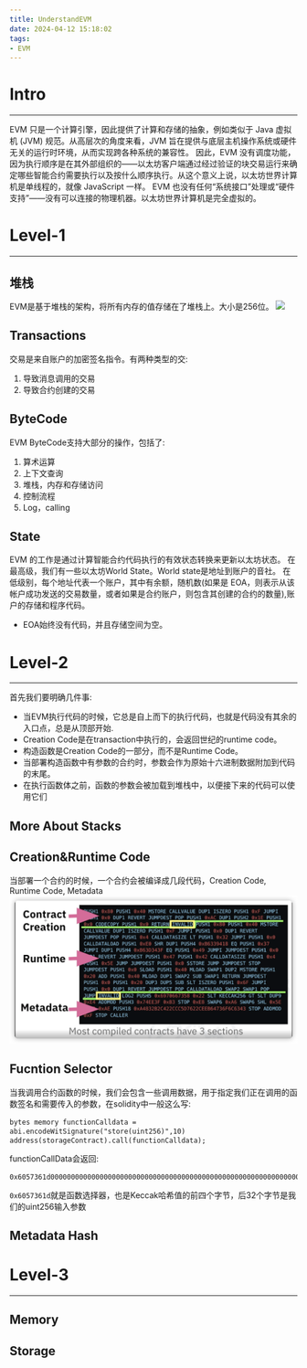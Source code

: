 ```yaml
---
title: UnderstandEVM
date: 2024-04-12 15:18:02
tags:
- EVM
---
```


# Intro
---

EVM 只是一个计算引擎，因此提供了计算和存储的抽象，例如类似于 Java 虚拟机 (JVM) 规范。从高层次的角度来看，JVM 旨在提供与底层主机操作系统或硬件无关的运行时环境，从而实现跨各种系统的兼容性。 
因此，EVM 没有调度功能，因为执行顺序是在其外部组织的——以太坊客户端通过经过验证的块交易运行来确定哪些智能合约需要执行以及按什么顺序执行。从这个意义上说，以太坊世界计算机是单线程的，就像 JavaScript 一样。 EVM 也没有任何“系统接口”处理或“硬件支持”——没有可以连接的物理机器。以太坊世界计算机是完全虚拟的。

# Level-1
---
## 堆栈
EVM是基于堆栈的架构，将所有内存的值存储在了堆栈上。大小是256位。
![](https://ethereum.org/content/developers/docs/evm/evm.png)


## Transactions
交易是来自账户的加密签名指令。有两种类型的交:
1. 导致消息调用的交易
2. 导致合约创建的交易


## ByteCode
EVM ByteCode支持大部分的操作，包括了:
1. 算术运算
2. 上下文查询
3. 堆栈，内存和存储访问
4. 控制流程
5. Log，calling

## State

EVM 的工作是通过计算智能合约代码执行的有效状态转换来更新以太坊状态。
在最高级，我们有一些以太坊World State。World state是地址到账户的音社。
在低级别，每个地址代表一个账户，其中有余额，随机数(如果是 EOA，则表示从该帐户成功发送的交易数量，或者如果是合约账户，则包含其创建的合约的数量),账户的存储和程序代码。

- EOA始终没有代码，并且存储空间为空。

# Level-2
---
首先我们要明确几件事:
- 当EVM执行代码的时候，它总是自上而下的执行代码，也就是代码没有其余的入口点，总是从顶部开始.
- Creation Code是在transaction中执行的，会返回世纪的runtime code。
- 构造函数是Creation Code的一部分，而不是Runtime Code。
- 当部署构造函数中有参数的合约时，参数会作为原始十六进制数据附加到代码的末尾。
- 在执行函数体之前，函数的参数会被加载到堆栈中，以便接下来的代码可以使用它们

## More About Stacks

## Creation&Runtime Code
当部署一个合约的时候，一个合约会被编译成几段代码，Creation Code, Runtime Code, Metadata
![alt text](image-1.png)
## Fucntion Selector
当我调用合约函数的时候，我们会包含一些调用数据，用于指定我们正在调用的函数签名和需要传入的参数，在solidity中一般这么写:
```solidity
bytes memory functionCalldata = abi.encodeWitSignature("store(uint256)",10)
address(storageContract).call(functionCalldata);
```
functionCallData会返回:
```
0x6057361d000000000000000000000000000000000000000000000000000000000000000a
```
`0x6057361d`就是函数选择器，也是Keccak哈希值的前四个字节，后32个字节是我们的uint256输入参数

## Metadata Hash

# Level-3
---

## Memory

## Storage


